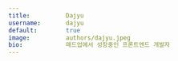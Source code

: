 ```yaml
---
title:          Dajyu
username:       dajyu
default:        true
image:          authors/dajyu.jpeg
bio:            매드업에서 성장중인 프론트엔드 개발자
---
```


